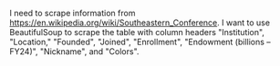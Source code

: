I need to scrape information from https://en.wikipedia.org/wiki/Southeastern_Conference. I want to use BeautifulSoup to scrape the table with column headers "Institution", "Location," "Founded", "Joined", "Enrollment", "Endowment (billions – FY24)", "Nickname", and "Colors".